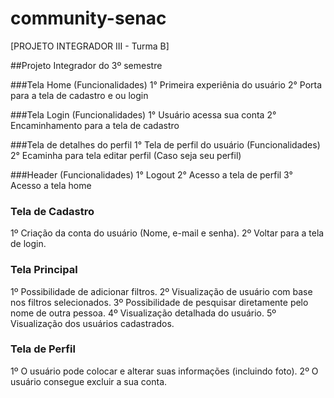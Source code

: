 # community-senac

[PROJETO INTEGRADOR III - Turma B]

##Projeto Integrador do 3º semestre

###Tela Home (Funcionalidades)
1° Primeira experiênia do usuário
2° Porta para a tela de cadastro e ou login

###Tela Login (Funcionalidades)
1° Usuário acessa sua conta
2° Encaminhamento para a tela de cadastro

###Tela de detalhes do perfil
1° Tela de perfil do usuário (Funcionalidades)
2° Ecaminha para tela editar perfil (Caso seja seu perfil)

###Header (Funcionalidades)
1° Logout
2° Acesso a tela de perfil
3° Acesso a tela home


### Tela de Cadastro
1º Criação da conta do usuário (Nome, e-mail e senha).
2º Voltar para a tela de login.

### Tela Principal
1º Possibilidade de adicionar filtros.
2º Visualização de usuário com base nos filtros selecionados.
3º Possibilidade de pesquisar diretamente pelo nome de outra pessoa.
4º Visualização detalhada do usuário.
5º Visualização dos usuários cadastrados.

### Tela de Perfil
1º O usuário pode colocar e alterar suas informações (incluindo foto).
2º O usuário consegue excluir a sua conta.